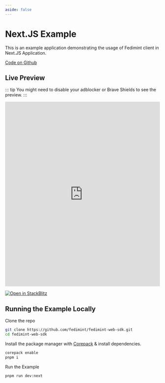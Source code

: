 ```yaml
---
aside: false
---
```


# Next.JS Example

This is an example application demonstrating the usage of Fedimint client in Next.JS Application.

[Code on Github](https://github.com/fedimint/fedimint-web-sdk/tree/main/examples/next-js)

## Live Preview

::: tip
You might need to disable your adblocker or Brave Shields to see the preview.
:::

<iframe src="https://stackblitz.com/github/fedimint/fedimint-web-sdk/tree/main/examples/next-js?embed=1&theme=dark&file=src%2FApp.tsx" style="width: 100%; height: 600px; border: 0;"></iframe>

[![Open in StackBlitz](https://developer.stackblitz.com/img/open_in_stackblitz.svg)](https://stackblitz.com/github/fedimint/fedimint-web-sdk/tree/main/examples/next-js)

## Running the Example Locally

Clone the repo

```sh
git clone https://github.com/fedimint/fedimint-web-sdk.git
cd fedimint-web-sdk
```

Install the package manager with [Corepack](https://nodejs.org/api/corepack.html) & install dependencies.

```sh
corepack enable
pnpm i
```

Run the Example

```sh
pnpm run dev:next
```
